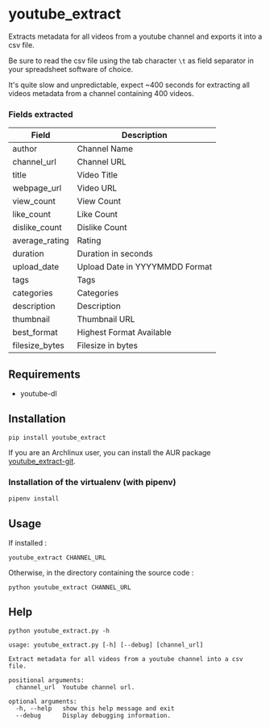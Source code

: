 # youtube_extract

Extracts metadata for all videos from a youtube channel and exports it into a csv file.

Be sure to read the csv file using the tab character `\t` as field separator in your spreadsheet software of choice.

It's quite slow and unpredictable, expect ~400 seconds for extracting all videos metadata from a channel containing 400 videos.

### Fields extracted

| Field          | Description                    |
|----------------|--------------------------------|
| author         | Channel Name                   |
| channel_url    | Channel URL                    |
| title          | Video Title                    |
| webpage_url    | Video URL                      |
| view_count     | View Count                     |
| like_count     | Like Count                     |
| dislike_count  | Dislike Count                  |
| average_rating | Rating                         |
| duration       | Duration in seconds            |
| upload_date    | Upload Date in YYYYMMDD Format |
| tags           | Tags                           |
| categories     | Categories                     |
| description    | Description                    |
| thumbnail      | Thumbnail URL                  |
| best_format    | Highest Format Available       |
| filesize_bytes | Filesize in bytes              |


## Requirements

- youtube-dl

## Installation

```
pip install youtube_extract
```

If you are an Archlinux user, you can install the AUR package [youtube_extract-git](https://aur.archlinux.org/packages/youtube_extract-git).

### Installation of the virtualenv (with pipenv)

```
pipenv install
```

## Usage

If installed :

```
youtube_extract CHANNEL_URL
```

Otherwise, in the directory containing the source code :

```
python youtube_extract CHANNEL_URL
```

## Help

```
python youtube_extract.py -h
```

```
usage: youtube_extract.py [-h] [--debug] [channel_url]

Extract metadata for all videos from a youtube channel into a csv file.

positional arguments:
  channel_url  Youtube channel url.

optional arguments:
  -h, --help   show this help message and exit
  --debug      Display debugging information.
```
